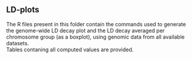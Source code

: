 ## LD-plots

The R files present in this folder contain the commands used to generate the genome-wide LD decay plot and the LD decay averaged per chromosome group (as a boxplot), using genomic data from all available datasets. <br />
Tables contaning all computed values are provided.